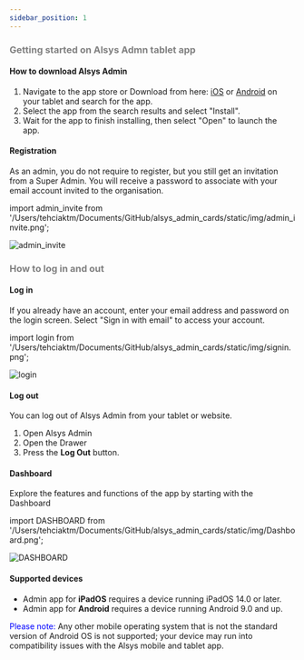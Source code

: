 ```yaml
---
sidebar_position: 1
---
```




### <font color="gray">Getting started on Alsys Admn tablet app</font>

#### How to download Alsys Admin
1. Navigate to the app store or Download from here: [iOS](https://www.apple.com/app-store/) or [Android](https://play.google.com/store/games?gl=RO) on your tablet and search for the app.
2. Select the app from the search results and select "Install".
3. Wait for the app to finish installing, then select "Open" to launch the app.

#### Registration
As an admin, you do not require to register, but you still get an invitation from a Super Admin. You will receive a password to associate with your email account invited to the organisation.

import admin_invite from '/Users/tehciaktm/Documents/GitHub/alsys_admin_cards/static/img/admin_invite.png';

<img src={admin_invite} alt="admin_invite" />



### <font color="gray">How to log in and out</font>

#### Log in
If you already have an account, enter your email address and password on the login screen.
Select "Sign in with email" to access your account.

import login from '/Users/tehciaktm/Documents/GitHub/alsys_admin_cards/static/img/signin.png';

<img src={login} alt="login" />

#### Log out

You can log out of Alsys Admin from your tablet or website.
1. Open Alsys Admin
2. Open the Drawer
3. Press the <b>Log Out</b> button.

#### Dashboard
Explore the features and functions of the app by starting with the Dashboard

import DASHBOARD from '/Users/tehciaktm/Documents/GitHub/alsys_admin_cards/static/img/Dashboard.png';

<img src={DASHBOARD} alt="DASHBOARD" />

#### Supported devices


* Admin app for <b>iPadOS</b> requires a device running iPadOS 14.0 or later.
* Admin app for <b>Android</b> requires a device running Android 9.0 and up.

<font color="blue">Please note:</font> Any other mobile operating system that is not the standard version of Android OS is not supported; your device may run into compatibility issues with the Alsys mobile and tablet app.

